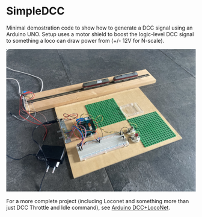 SimpleDCC
=========


Minimal demostration code to show how to generate a DCC signal using an Arduino UNO.
Setup uses a motor shield to boost the logic-level DCC signal to something a loco can draw power from (+/- 12V for N-scale).

![Setup](images/setup.jpg)

For a more complete project (including Loconet and something more than just DCC Throttle and Idle command), see [Arduino DCC+LocoNet](https://github.com/dfijma/dcc).
